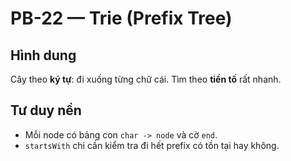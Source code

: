 # PB-22 — Trie (Prefix Tree)

## Hình dung
Cây theo **ký tự**: đi xuống từng chữ cái. Tìm theo **tiền tố** rất nhanh.

## Tư duy nền
- Mỗi node có bảng con `char -> node` và cờ `end`.
- `startsWith` chỉ cần kiểm tra đi hết prefix có tồn tại hay không.
